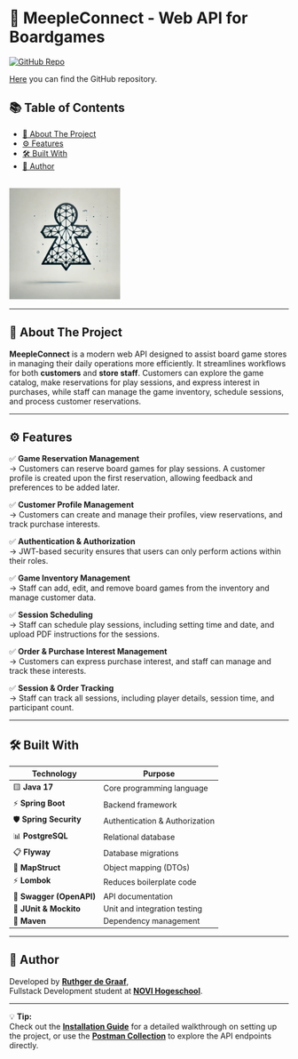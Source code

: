 # 🧩 MeepleConnect - Web API for Boardgames

[![GitHub Repo](https://img.shields.io/badge/GitHub-Repository-blue)](https://github.com/RuthgerdeGraaf/MeepleConnect)

[Here](https://github.com/RuthgerdeGraaf/MeepleConnect) you can find the GitHub repository.

## 📚 Table of Contents

- [📖 About The Project](#about-the-project)
- [⚙️ Features](#features)
- [🛠️ Built With](#built-with)
- [👤 Author](#author)

<br>

<img src="src/main/resources/assets/mcLogo.png" alt="MeepleConnect Logo" width="200"/>

---

## 📖 About The Project

**MeepleConnect** is a modern web API designed to assist board game stores in managing their daily operations more efficiently. It streamlines workflows for both **customers** and **store staff**. Customers can explore the game catalog, make reservations for play sessions, and express interest in purchases, while staff can manage the game inventory, schedule sessions, and process customer reservations.

---

## ⚙️ Features

✅ **Game Reservation Management**  
→ Customers can reserve board games for play sessions. A customer profile is created upon the first reservation, allowing feedback and preferences to be added later.

✅ **Customer Profile Management**  
→ Customers can create and manage their profiles, view reservations, and track purchase interests.

✅ **Authentication & Authorization**  
→ JWT-based security ensures that users can only perform actions within their roles.

✅ **Game Inventory Management**  
→ Staff can add, edit, and remove board games from the inventory and manage customer data.

✅ **Session Scheduling**  
→ Staff can schedule play sessions, including setting time and date, and upload PDF instructions for the sessions.

✅ **Order & Purchase Interest Management**  
→ Customers can express purchase interest, and staff can manage and track these interests.

✅ **Session & Order Tracking**  
→ Staff can track all sessions, including player details, session time, and participant count.

---

## 🛠️ Built With

| **Technology**     | **Purpose**                   |
|--------------------|-------------------------------|
| 🟨 **Java 17**      | Core programming language     |
| ⚡ **Spring Boot**  | Backend framework             |
| 🛡️ **Spring Security** | Authentication & Authorization |
| 📊 **PostgreSQL**   | Relational database           |
| 📋 **Flyway**       | Database migrations           |
| 🔀 **MapStruct**    | Object mapping (DTOs)         |
| ⚡ **Lombok**       | Reduces boilerplate code      |
| 📖 **Swagger (OpenAPI)** | API documentation       |
| 🧪 **JUnit & Mockito** | Unit and integration testing |
| 🧱 **Maven**        | Dependency management         |

---

## 👤 Author

Developed by [**Ruthger de Graaf**](https://github.com/RuthgerdeGraaf),  
Fullstack Development student at [**NOVI Hogeschool**](https://www.novi.nl/).

---

💡 **Tip:**  
Check out the [**Installation Guide**](./INSTALLATION.md) for a detailed walkthrough on setting up the project, or use the [**Postman Collection**](./MeepleConnect.postman_collection.json) to explore the API endpoints directly.
